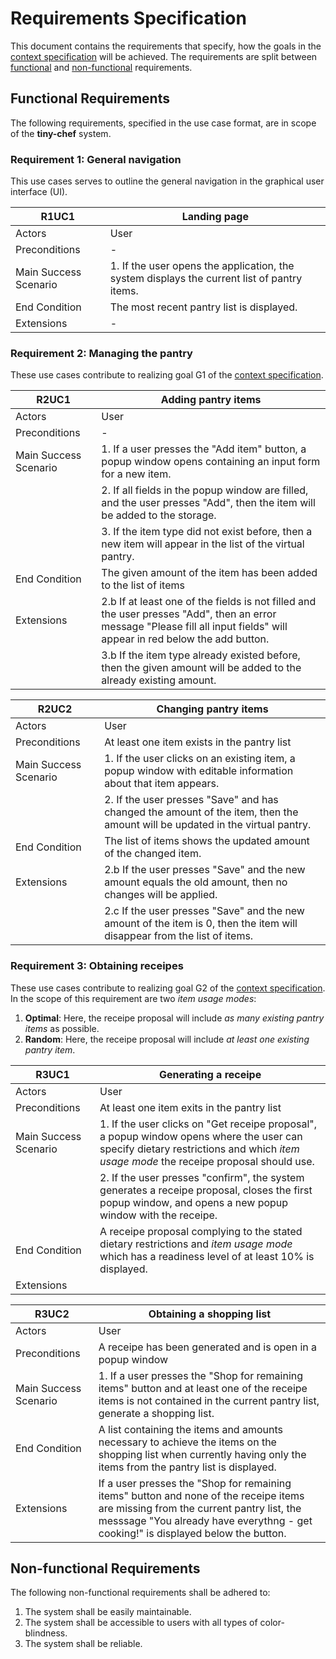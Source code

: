 # Requirements Specification

This document contains the requirements that specify, how the goals in the [context specification](./context-specification.md) will be achieved. The requirements are split between [functional](#functional-requirements) and [non-functional](#non-functional-requirements) requirements.

## Functional Requirements

The following requirements, specified in the use case format, are in scope of the **tiny-chef** system.

### Requirement 1: General navigation

This use cases serves to outline the general navigation in the graphical user interface (UI).

| R1UC1 | Landing page |
|---|---|
| Actors | User |
| Preconditions | - |
| Main Success Scenario | 1. If the user opens the application, the system displays the current list of pantry items. |
| End Condition | The most recent pantry list is displayed. |
| Extensions | - |

### Requirement 2: Managing the pantry

These use cases contribute to realizing goal G1 of the [context specification](./context-specification.md).

| R2UC1 | Adding pantry items |
|---|---|
| Actors | User |
| Preconditions | - |
| Main Success Scenario | 1. If a user presses the "Add item" button, a popup window opens containing an input form for a new item. |
| | 2. If all fields in the popup window are filled, and the user presses "Add", then the item will be added to the storage. |
| | 3. If the item type did not exist before, then a new item will appear in the list of the virtual pantry. |
| End Condition | The given amount of the item has been added to the list of items |
| Extensions | 2.b If at least one of the fields is not filled and the user presses "Add", then an error message "Please fill all input fields" will appear in red below the add button. |
| | 3.b If the item type already existed before, then the given amount will be added to the already existing amount. |

| R2UC2 | Changing pantry items |
|---|---|
| Actors | User |
| Preconditions | At least one item exists in the pantry list |
| Main Success Scenario | 1. If the user clicks on an existing item, a popup window with editable information about that item appears. |
| | 2. If the user presses "Save" and has changed the amount of the item, then the amount will be updated in the virtual pantry. |
| End Condition | The list of items shows the updated amount of the changed item. |
| Extensions | 2.b If the user presses "Save" and the new amount equals the old amount, then no changes will be applied. |
| | 2.c If the user presses "Save" and the new amount of the item is 0, then the item will disappear from the list of items. |

### Requirement 3: Obtaining receipes

These use cases contribute to realizing goal G2 of the [context specification](context-specification.md). In the scope of this requirement are two *item usage modes*:

1. **Optimal**: Here, the receipe proposal will include *as many existing pantry items* as possible.
2. **Random**: Here, the receipe proposal will include *at least one existing pantry item*.

| R3UC1 | Generating a receipe |
|---|---|
| Actors | User |
| Preconditions | At least one item exits in the pantry list |
| Main Success Scenario | 1. If the user clicks on "Get receipe proposal", a popup window opens where the user can specify dietary restrictions and which *item usage mode* the receipe proposal should use. |
| | 2. If the user presses "confirm", the system generates a receipe proposal, closes the first popup window, and opens a new popup window with the receipe. |
| End Condition | A receipe proposal complying to the stated dietary restrictions and *item usage mode* which has a readiness level of at least 10% is displayed. |
| Extensions | |

| R3UC2 | Obtaining a shopping list |
|---|---|
| Actors | User |
| Preconditions | A receipe has been generated and is open in a popup window |
| Main Success Scenario | 1. If a user presses the "Shop for remaining items" button and at least one of the receipe items is not contained in the current pantry list, generate a shopping list. |
| End Condition | A list containing the items and amounts necessary to achieve the items on the shopping list when currently having only the items from the pantry list is displayed. |
| Extensions | If a user presses the "Shop for remaining items" button and none of the receipe items are missing from the current pantry list, the messsage "You already have everythng - get cooking!" is displayed below the button. |

## Non-functional Requirements

The following non-functional requirements shall be adhered to:

1. The system shall be easily maintainable.
2. The system shall be accessible to users with all types of color-blindness.
3. The system shall be reliable.